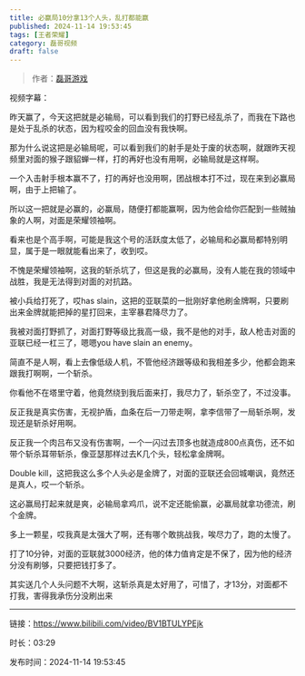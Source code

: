 ```yaml
---
title: 必赢局10分拿13个人头，乱打都能赢
published: 2024-11-14 19:53:45
tags: [王者荣耀]
category: 磊哥视频
draft: false
---
```



> 作者：[磊哥游戏](https://space.bilibili.com/268941858?spm_id_from=333.788.upinfo.head.click)

视频字幕：

昨天赢了，今天这把就是必输局，可以看到我们的打野已经乱杀了，而我在下路也是处于乱杀的状态，因为程咬金的回血没有我快啊。

那为什么说这把是必输局呢，可以看到我们的射手是处于废的状态啊，就跟昨天视频里对面的猴子跟貂蝉一样，打的再好也没有用啊，必输局就是这样啊。

一个入击射手根本赢不了，打的再好也没用啊，团战根本打不过，现在来到必赢局啊，由于上把输了。

所以这一把就是必赢的，必赢局，随便打都能赢啊，因为他会给你匹配到一些贼抽象的人啊，对面是荣耀领袖啊。

看来也是个高手啊，可能是我这个号的活跃度太低了，必输局和必赢局都特别明显，属于是一眼就能看出来了，收到哎。

不愧是荣耀领袖啊，这我的斩杀坑了，但这是我的必赢局，没有人能在我的领域中战胜，我是无法得到对面的对抗路。

被小兵给打死了，哎has slain，这把的亚联菜的一批刚好拿他刷金牌啊，只要刷出来金牌就能把掉的星打回来，主宰暴君降尽力了。

我被对面打野抓了，对面打野等级比我高一级，我不是他的对手，敌人枪击对面的亚联已经一杠三了，嗯嗯you have slain an enemy。

简直不是人啊，看上去像低级人机，不管他经济跟等级和我相差多少，他都会跑来跟我打啊啊，一个斩杀。

你看他不在塔里守着，他竟然绕到我后面来打，我尽力了，斩杀空了，不过没事。

反正我是真实伤害，无视护盾，血条在后一刀带走啊，拿李信带了一局斩杀啊，发现还是斩杀好用啊。

反正我一个肉吕布又没有伤害啊，一个一闪过去顶多也就造成800点真伤，还不如带个斩杀耳带斩杀，像亚瑟那样过去K几个头，轻松拿金牌啊。

Double kill，这把我这么多个人头必是金牌了，对面的亚联还会回城嘲讽，竟然还是真人，哎一个斩杀。

这必赢局打起来就是爽，必输局拿鸡爪，说不定还能偷赢，必赢局就拿功德流，刷个金牌。

多上一颗星，哎我真是太强大了啊，还有哪个敢挑战我，唉尽力了，跑的太慢了。

打了10分钟，对面的亚联就3000经济，他的体力值肯定是不保了，因为他的经济分没有刷够，只要把钱打多了。

其实送几个人头问题不大啊，这斩杀真是太好用了，可惜了，才13分，对面都不打我，害得我承伤分没刷出来

---

链接：https://www.bilibili.com/video/BV1BTULYPEjk

时长：03:29

发布时间：2024-11-14 19:53:45
